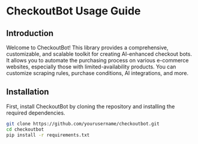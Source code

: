 # CheckoutBot Usage Guide

## Introduction

Welcome to CheckoutBot! This library provides a comprehensive, customizable, and scalable toolkit for creating AI-enhanced checkout bots. It allows you to automate the purchasing process on various e-commerce websites, especially those with limited-availability products. You can customize scraping rules, purchase conditions, AI integrations, and more.

## Installation

First, install CheckoutBot by cloning the repository and installing the required dependencies.

```sh
git clone https://github.com/yourusername/checkoutbot.git
cd checkoutbot
pip install -r requirements.txt
```
